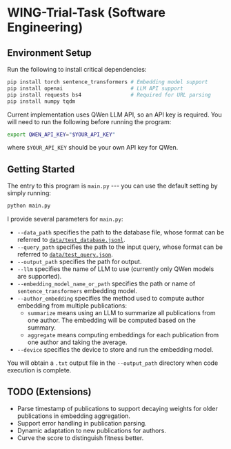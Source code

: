 # WING-Trial-Task (Software Engineering)

## Environment Setup

Run the following to install critical dependencies:
```bash
pip install torch sentence_transformers # Embedding model support
pip install openai                      # LLM API support
pip install requests bs4                # Required for URL parsing
pip install numpy tqdm
```

Current implementation uses QWen LLM API, so an API key is required. You will need to run the following before running the program:
```bash
export QWEN_API_KEY="$YOUR_API_KEY"
```
where `$YOUR_API_KEY` should be your own API key for QWen.

## Getting Started

The entry to this program is `main.py` --- you can use the default setting by simply running:
```bash
python main.py
```

I provide several parameters for `main.py`:
* `--data_path` specifies the path to the database file, whose format can be referred to [`data/test_database.jsonl`](data/test_database.jsonl).
* `--query_path` specifies the path to the input query, whose format can be referred to [`data/test_query.json`](data/test_query.json).
* `--output_path` specifies the path for output.
* `--llm` specifies the name of LLM to use (currently only QWen models are supported).
* `--embedding_model_name_or_path` specifies the path or name of `sentence_transformers` embedding model.
* `--author_embedding` specifies the method used to compute author embedding from multiple publications:
    + `summarize` means using an LLM to summarize all publications from one author. The embedding will be computed based on the summary.
    + `aggregate` means computing embeddings for each publication from one author and taking the average.
* `--device` specifies the device to store and run the embedding model.

You will obtain a `.txt` output file in the `--output_path` directory when code execution is complete.

## TODO (Extensions)

* Parse timestamp of publications to support decaying weights for older publications in embedding aggregation.
* Support error handling in publication parsing.
* Dynamic adaptation to new publications for authors.
* Curve the score to distinguish fitness better.